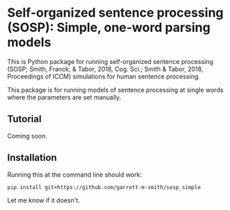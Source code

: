 # Self-organized sentence processing (SOSP): Simple, one-word parsing models

This is Python package for running self-organized sentence processing (SOSP; Smith, Franck, & Tabor, 2018, Cog. Sci.; Smith & Tabor, 2018, Proceedings of ICCM) simulations for human sentence processing.

This package is for running models of sentence processing at single words where the parameters are set manually.

## Tutorial
Coming soon.


## Installation

Running this at the command line should work:
```
pip install git+https://github.com/garrett-m-smith/sosp_simple
```
Let me know if it doesn't.